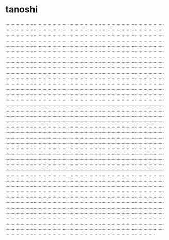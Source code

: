 # tanoshi
.........................................................................................................................................................................................................................................................................................................................................................................................................................................................................................................................................................................................................................................................................................................................................................................................................................................................................................................................................................................................................................................................................................................................................................................................................................................................................................................................................................................................................................................................................................................................................................................................................................................................................................................................................................................................................................................................................................................................................................................................................................................................................................................................................................................................................................................................................................................................................................................................................................................................................................................................................................................................................................................................................................................................................................................................................................................................................................................................................................................................................................................................................................................................................................................................................................................................................................................................................................................................................................................................................................................................................................................................................................................................................................................................................................................................................................................................................................................................................................................................................................................................................................................................................................................................................................................................................................................................................................................................................................................................................................................................................................................................................................................................................................................................................................................................................................................................................................................................................................................................................................................................................................................................................................